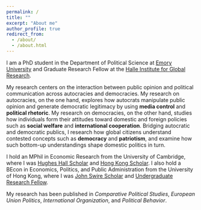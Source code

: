 ```yaml
---
permalink: /
title: ""
excerpt: "About me"
author_profile: true
redirect_from: 
  - /about/
  - /about.html
---
```


I am a PhD student in the Department of Political Science at [Emory University](http://polisci.emory.edu/home) and Graduate Research Fellow at the [Halle Institute for Global Research](https://halle.emory.edu/index.html).

My research centers on the interaction between public opinion and political communication across autocracies and democracies. My research on autocracies, on the one hand, explores how autocrats manipulate public opinion and generate democratic legitimacy by using **media control** and **political rhetoric**. My research on democracies, on the other hand, studies how individuals form their attitudes toward domestic and foreign policies such as **social welfare** and **international cooperation**. Bridging autocratic and democratic publics, I research how global citizens understand contested concepts such as **democracy** and **patriotism**, and examine how such bottom-up understandings shape domestic politics in turn.

I hold an MPhil in Economic Research from the University of Cambridge, where I was [Hughes Hall Scholar](https://www.hughes.cam.ac.uk/applying/scholarships-bursaries) and [Hong Kong Scholar](https://hkses.edb.gov.hk/en/index.html). I also hold a BEcon in Economics, Politics, and Public Administration from the University of Hong Kong, where I was [John Swire Scholar](https://www.scholarships.hku.hk/Scholarships/detail/158) and [Undergraduate Research Fellow](https://tl.hku.hk/urfp).

My research has been published in _Comparative Political Studies_, _European Union Politics_, _International Organization_, and _Political Behavior_.
